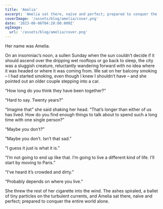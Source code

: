 ```yaml
---
title: 'Amalia'
excerpt: 'Amelia sat there, naïve and perfect; prepared to conquer the entire world alone.'
coverImage: '/assets/blog/amelia/cover.png'
date: '2023-08-06T04:20:00.000Z'
ogImage:
  url: '/assets/blog/amelia/cover.png'
---
```


Her name was Amelia.

On an insomniac’s noon, a sullen Sunday when the sun couldn’t decide if it should ascend over the dripping wet rooftops or go back to sleep, the city was a sluggish creature, reluctantly wandering forward with no idea where it was headed or where it was coming from. We sat on her balcony smoking – I had started smoking, even though I knew I shouldn’t have – and she pointed out an older couple stepping into a car.

“How long do you think they have been together?”

“Hard to say. Twenty years?”

“Imagine that” she said shaking her head. “That’s longer than either of us has lived. How do you find enough things to talk about to spend such a long time with one single person?”

“Maybe you don’t?”

“Maybe you don’t. Isn’t that sad.”

“I guess it just is what it is.”

“I’m not going to end up like that. I’m going to live a different kind of life. I’ll start by moving to Paris.”

“I’ve heard it’s crowded and dirty.”

“Probably depends on where you live.”

She threw the rest of her cigarette into the wind. The ashes spiraled, a ballet of tiny particles on the turbulent currents, and Amelia sat there, naïve and perfect; prepared to conquer the entire world alone.

